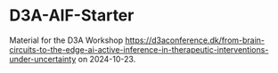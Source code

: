 # D3A-AIF-Starter
Material for the D3A Workshop https://d3aconference.dk/from-brain-circuits-to-the-edge-ai-active-inference-in-therapeutic-interventions-under-uncertainty on 2024-10-23.
